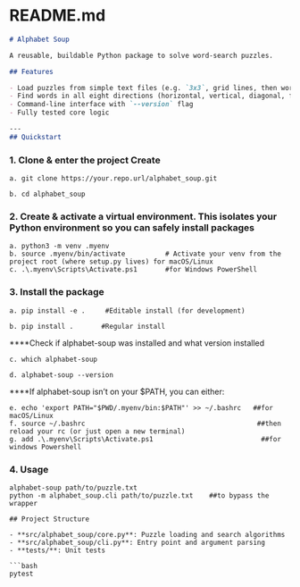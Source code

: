

# README.md
```markdown
# Alphabet Soup

A reusable, buildable Python package to solve word-search puzzles.

## Features

- Load puzzles from simple text files (e.g. `3x3`, grid lines, then word list)
- Find words in all eight directions (horizontal, vertical, diagonal, forwards & backwards)
- Command-line interface with `--version` flag
- Fully tested core logic

---
## Quickstart
```
### 1. Clone & enter the project Create 

    a. git clone https://your.repo.url/alphabet_soup.git

    b. cd alphabet_soup

### 2. Create & activate a virtual environment. This isolates your Python environment so you can safely install packages
    a. python3 -m venv .myenv
    b. source .myenv/bin/activate          # Activate your venv from the project root (where setup.py lives) for macOS/Linux
    c. .\.myenv\Scripts\Activate.ps1       #for Windows PowerShell

### 3. Install the package
    a. pip install -e .     #Editable install (for development)

    b. pip install .       #Regular install
  ****Check if alphabet-soup was installed and what version installed
  
    c. which alphabet-soup
       
    d. alphabet-soup --version

****If alphabet-soup isn’t on your $PATH, you can either:

    e. echo 'export PATH="$PWD/.myenv/bin:$PATH"' >> ~/.bashrc   ##for  macOS/Linux
    f. source ~/.bashrc                                           ##then reload your rc (or just open a new terminal)
    g. add .\.myenv\Scripts\Activate.ps1                           ##for windows Powershell
   

### 4. Usage
    alphabet-soup path/to/puzzle.txt
    python -m alphabet_soup.cli path/to/puzzle.txt    ##to bypass the wrapper

```
## Project Structure

- **src/alphabet_soup/core.py**: Puzzle loading and search algorithms
- **src/alphabet_soup/cli.py**: Entry point and argument parsing
- **tests/**: Unit tests

```bash
pytest
```
```
``` 
